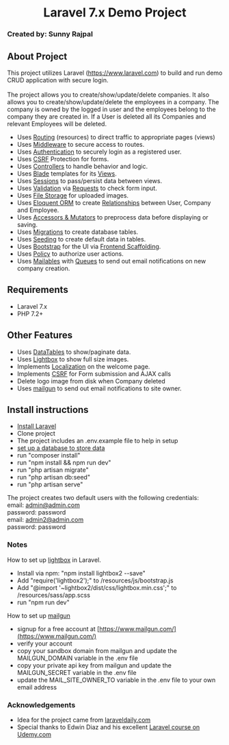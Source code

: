 <h1 align="center">Laravel 7.x Demo Project</h1>
<h3>Created by: Sunny Rajpal</h3>

## About Project

This project utilizes Laravel (https://www.laravel.com) to build and run demo CRUD application with secure login.<br><br>
The project allows you to create/show/update/delete companies. It also allows you to create/show/update/delete the employees in a company. 
The company is owned by the logged in user and the employees belong to the company they are created in. If a User is deleted all its Companies and relevant Employees will be deleted.


- Uses [Routing](https://laravel.com/docs/7.x/routing) (resources) to direct traffic to appropriate pages (views)
- Uses [Middleware](https://laravel.com/docs/7.x/middleware) to secure access to routes.
- Uses [Authentication](https://laravel.com/docs/7.x/authentication) to securely login as a registered user.
- Uses [CSRF](https://laravel.com/docs/7.x/csrf) Protection for forms.
- Uses [Controllers](https://laravel.com/docs/7.x/controllers) to handle behavior and logic.
- Uses [Blade](https://laravel.com/docs/7.x/blade) templates for its [Views](https://laravel.com/docs/7.x/views).
- Uses [Sessions](https://laravel.com/docs/7.x/session) to pass/persist data between views.
- Uses [Validation](https://laravel.com/docs/7.x/validation) via [Requests](https://laravel.com/docs/7.x/requests) to check form input.
- Uses [File Storage](https://laravel.com/docs/7.x/filesystem) for uploaded images.
- Uses [Eloquent ORM](https://laravel.com/docs/7.x/eloquent) to create [Relationships](https://laravel.com/docs/7.x/eloquent-relationships) between User, Company and Employee.
- Uses [Accessors & Mutators](https://laravel.com/docs/7.x/eloquent-mutators) to preprocess data before displaying or saving.
- Uses [Migrations](https://laravel.com/docs/7.x/migrations) to create database tables.
- Uses [Seeding](https://laravel.com/docs/7.x/seeding) to create default data in tables.
- Uses [Bootstrap](https://getbootstrap.com/) for the UI via [Frontend Scaffolding](https://laravel.com/docs/7.x/frontend).
- Uses [Policy](https://laravel.com/docs/7.x/authorization#creating-policies) to authorize user actions.
- Uses [Mailables](https://laravel.com/docs/7.x/mail) with [Queues](https://laravel.com/docs/7.x/queues) to send out email notifications on new company creation.

## Requirements

- Laravel 7.x
- PHP 7.2+


## Other Features

- Uses [DataTables](https://www.datatables.net/) to show/paginate data.
- Uses [Lightbox](https://www.lokeshdhakar.com/projects/lightbox2/) to show full size images.
- Implements [Localization](https://laravel.com/docs/7.x/localization) on the welcome page.
- Implements [CSRF](https://laravel.com/docs/7.x/csrf#csrf-introduction) for Form submission and AJAX calls
- Delete logo image from disk when Company deleted
- Uses [mailgun](https://mailgun.com/) to send out email notifications to site owner.
 
## Install instructions

- [Install Laravel](https://laravel.com/docs/7.x/installation)
- Clone project
- The project includes an .env.example file to help in setup
- [set up a database to store data](https://laravel.com/docs/7.x/database)
- run "composer install"
- run "npm install && npm run dev"
- run "php artisan migrate"
- run "php artisan db:seed"
- run "php artisan serve"

The project creates two default users with the following credentials:<br>
email: admin@admin.com<br>
password: password<br>
email: admin2@admin.com<br>
password: password<br>

### Notes

How to set up [lightbox](https://www.lokeshdhakar.com/projects/lightbox2/) in Laravel.<br>

- Install via npm: "npm install lightbox2 --save"
- Add "require('lightbox2');" to /resources/js/bootstrap.js
- Add "@import '~lightbox2/dist/css/lightbox.min.css';" to /resources/sass/app.scss
- run "npm run dev"

How to set up [mailgun](https://www.mailgun.com/)

- signup for a free account at [https://www.mailgun.com/](https://www.mailgun.com/)
- verify your account
- copy your sandbox domain from mailgun and update the MAILGUN_DOMAIN variable in the .env file
- copy your private api key from mailgun and update the MAILGUN_SECRET variable in the .env file
- update the MAIL_SITE_OWNER_TO variable in the .env file to your own email address

### Acknowledgements

- Idea for the project came from [laraveldaily.com](https://laraveldaily.com/test-junior-laravel-developer-sample-project/)
- Special thanks to Edwin Diaz and his excellent [Laravel course on Udemy.com](https://www.udemy.com/course/php-with-laravel-for-beginners-become-a-master-in-laravel/)

